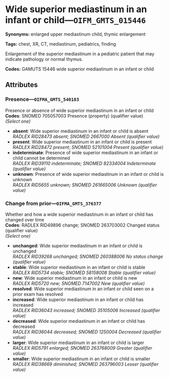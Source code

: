 # Wide superior mediastinum in an infant or child—`OIFM_GMTS_015446`

**Synonyms:** enlarged upper mediastinum child, thymic enlargement

**Tags:** chest, XR, CT, mediastinum, pediatrics, finding

Enlargement of the superior mediastinum in a pediatric patient that may indicate pathology or normal thymus.

**Codes:** GAMUTS 15446 wide superior mediastinum in an infant or child

## Attributes

### Presence—`OIFMA_GMTS_540183`

Presence or absence of wide superior mediastinum in an infant or child  
**Codes**: SNOMED 705057003 Presence (property) (qualifier value)  
*(Select one)*

- **absent**: Wide superior mediastinum in an infant or child is absent  
_RADLEX RID28473 absent; SNOMED 2667000 Absent (qualifier value)_
- **present**: Wide superior mediastinum in an infant or child is present  
_RADLEX RID28472 present; SNOMED 52101004 Present (qualifier value)_
- **indeterminate**: Presence of wide superior mediastinum in an infant or child cannot be determined  
_RADLEX RID39110 indeterminate; SNOMED 82334004 Indeterminate (qualifier value)_
- **unknown**: Presence of wide superior mediastinum in an infant or child is unknown  
_RADLEX RID5655 unknown; SNOMED 261665006 Unknown (qualifier value)_

### Change from prior—`OIFMA_GMTS_376377`

Whether and how a wide superior mediastinum in an infant or child has changed over time  
**Codes**: RADLEX RID49896 change; SNOMED 263703002 Changed status (qualifier value)  
*(Select one)*

- **unchanged**: Wide superior mediastinum in an infant or child is unchanged  
_RADLEX RID39268 unchanged; SNOMED 260388006 No status change (qualifier value)_
- **stable**: Wide superior mediastinum in an infant or child is stable  
_RADLEX RID5734 stable; SNOMED 58158008 Stable (qualifier value)_
- **new**: Wide superior mediastinum in an infant or child is new  
_RADLEX RID5720 new; SNOMED 7147002 New (qualifier value)_
- **resolved**: Wide superior mediastinum in an infant or child seen on a prior exam has resolved  
- **increased**: Wide superior mediastinum in an infant or child has increased  
_RADLEX RID36043 increased; SNOMED 35105006 Increased (qualifier value)_
- **decreased**: Wide superior mediastinum in an infant or child has decreased  
_RADLEX RID36044 decreased; SNOMED 1250004 Decreased (qualifier value)_
- **larger**: Wide superior mediastinum in an infant or child is larger  
_RADLEX RID5791 enlarged; SNOMED 263768009 Greater (qualifier value)_
- **smaller**: Wide superior mediastinum in an infant or child is smaller  
_RADLEX RID38669 diminished; SNOMED 263796003 Lesser (qualifier value)_